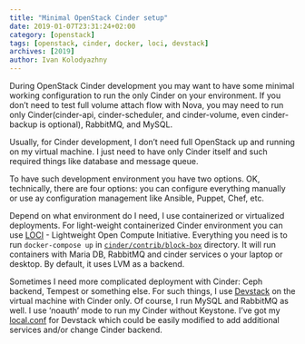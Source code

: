 ```yaml
---
title: "Minimal OpenStack Cinder setup"
date: 2019-01-07T23:31:24+02:00
category: [openstack]
tags: [openstack, cinder, docker, loci, devstack]
archives: [2019]
author: Ivan Kolodyazhny
---
```


During OpenStack Cinder development you may want to have some minimal working configuration to run the only Cinder on your environment. If you don’t need to test full volume attach flow with Nova, you may need to run only Cinder(cinder-api, cinder-scheduler, and cinder-volume, even cinder-backup is optional), RabbitMQ, and MySQL.

Usually, for Cinder development, I don’t need full OpenStack up and running on my virtual machine. I just need to have only Cinder itself and such required things like database and message queue.

To have such development environment you have two options. OK, technically, there are four options: you can configure everything manually or use ay configuration management like Ansible, Puppet, Chef, etc.

Depend on what environment do I need, I use containerized or virtualized deployments. For light-weight containerized Cinder environment you can use [LOCI](https://github.com/openstack/loci) - Lightweight Open Compute Initiative. Everything you need is to run `docker-compose up` in [`cinder/contrib/block-box`](https://github.com/openstack/cinder/tree/master/contrib/block-box) directory. It will run containers with Maria DB, RabbitMQ and cinder services o your laptop or desktop. By default, it uses LVM as a backend.

Sometimes I need more complicated deployment with Cinder: Ceph backend, Tempest or something else. For such things, I use [Devstack](https://docs.openstack.org/devstack/latest/) on the virtual machine with Cinder only. Of course, I run MySQL and RabbitMQ as well. I use ‘noauth’ mode to run my Cinder without Keystone. I’ve got my [local.conf](https://gist.github.com/e0ne/985010123015e3f961ee99e032544145) for Devstack which could be easily modified to add additional services and/or change Cinder backend.
